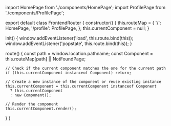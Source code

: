 import HomePage from './components/HomePage';
import ProfilePage from './components/ProfilePage';

export default class FrontendRouter {
  constructor() {
    this.routeMap = {
      '/': HomePage,
      '/profile': ProfilePage,
    };
    this.currentComponent = null;
  }

  init() {
    window.addEventListener('load', this.route.bind(this));
    window.addEventListener('popstate', this.route.bind(this));
  }

  route() {
    const path = window.location.pathname;
    const Component = this.routeMap[path] || NotFoundPage;

    // Check if the current component matches the one for the current path
    if (this.currentComponent instanceof Component) return;

    // Create a new instance of the component or reuse existing instance
    this.currentComponent = this.currentComponent instanceof Component
      ? this.currentComponent
      : new Component();

    // Render the component
    this.currentComponent.render();
  }
}